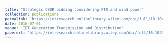 ```yaml
---
title: "Strategic CBDR bidding considering FTR and wind power"
collection: publications
permalink: 'https://ietresearch.onlinelibrary.wiley.com/doi/full/10.1049/iet-gtd.2015.1305'
date: 2016-07-01
venue: 'IET Generation Transmission and Distribution'
paperurl: 'https://ietresearch.onlinelibrary.wiley.com/doi/full/10.1049/iet-gtd.2015.1305'
---
```

